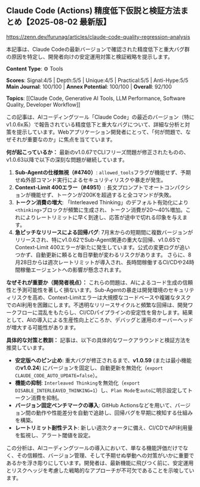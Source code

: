 ## Claude Code (Actions) 精度低下仮説と検証方法まとめ【2025‑08-02 最新版】

https://zenn.dev/furunag/articles/claude-code-quality-regression-analysis

本記事は、Claude Codeの最新バージョンで確認された精度低下と重大バグ群の原因を特定し、開発者向けの安定運用対策と検証戦略を提示します。

**Content Type**: ⚙️ Tools

**Scores**: Signal:4/5 | Depth:5/5 | Unique:4/5 | Practical:5/5 | Anti-Hype:5/5
**Main Journal**: 100/100 | **Annex Potential**: 100/100 | **Overall**: 92/100

**Topics**: [[Claude Code, Generative AI Tools, LLM Performance, Software Quality, Developer Workflow]]

この記事は、AIコーディングツール「Claude Code」の最近のバージョン（特にv1.0.6x系）で報告されている精度低下と重大なバグについて、詳細な分析と対策を提示しています。Webアプリケーション開発者にとって、「何が問題で、なぜそれが重要なのか」に焦点を当てています。

**何が起こっているか：**
最新のv1.0.67でCLIフリーズ問題が修正されたものの、v1.0.63以降で以下の深刻な問題が継続しています。
1.  **Sub-Agentの仕様無視（#4740）**: `allowed_tools`フラグが機能せず、予期せぬ外部コマンド実行によるセキュリティリスクや暴走が発生。
2.  **Context-Limit 400エラー（#4951）**: 長文プロンプトでオートコンパクションが機能せず、トークンが200Kを超過すると全コマンドが失敗。
3.  **トークン消費の増大**: 「Interleaved Thinking」のデフォルト有効化により`<thinking>`ブロックが頻繁に生成され、トークン消費が20～40%増加。これによりレートリミットに早く到達し、応答が途中で切れる印象を与えます。
4.  **急ピッチなリリースによる回帰バグ**: 7月末からの短期間に複数バージョンがリリースされ、特にv1.0.62でSub-Agent関連の重大な回帰、v1.0.65でContext-Limit 400エラーが新たに発生しています。公式の変更ログが追いつかず、自動更新に頼ると毎日挙動が変わるリスクがあります。
さらに、8月28日からは週次レートリミットが導入され、長時間稼働するCI/CDや24時間稼働エージェントへの影響が懸念されます。

**なぜそれが重要か（開発者視点）：**
これらの問題は、AIによるコード生成の信頼性と予測可能性を著しく損ないます。Sub-Agentの暴走は開発環境のセキュリティリスクを高め、Context-Limitエラーは大規模なコードベースや複雑なタスクでのAI利用を困難にします。不透明なリリースサイクルと頻繁な回帰は、開発ワークフローに混乱をもたらし、CI/CDパイプラインの安定性を脅かします。結果として、AIの導入による生産性向上どころか、デバッグと運用のオーバーヘッドが増大する可能性があります。

**具体的な対策と教訓：**
記事は、以下の具体的なワークアラウンドと検証方法を推奨しています。
*   **安定版へのピン止め**: 重大バグが修正されるまで、**v1.0.59** (または最小機能の**v1.0.24**) にバージョンを固定し、自動更新を無効化（`export CLAUDE_CODE_AUTO_UPDATE=false`）。
*   **機能の抑制**: `Interleaved Thinking`を無効化（`export DISABLE_INTERLEAVED_THINKING=1`）し、`Plan Mode`を`auto`に明示設定してトークン消費を抑制。
*   **バージョン固定ベンチマークの導入**: GitHub Actionsなどを用いて、バージョン間の動作や性能差分を自動で追跡し、回帰バグを早期に検知する仕組みを構築。
*   **レートリミット耐性テスト**: 新しい週次クォータに備え、CI/CDでAPI利用量を監視し、アラート閾値を設定。

この分析は、AIコーディングツールの導入において、単なる機能評価だけでなく、その信頼性、バージョン管理、そして予期せぬ挙動への対策がいかに重要であるかを浮き彫りにしています。開発者は、最新機能に飛びつく前に、安定運用とリスクヘッジを考慮した戦略的なアプローチが不可欠であることを示唆しています。